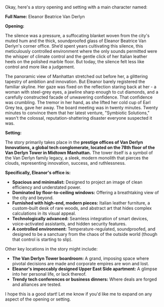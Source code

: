 Okay, here's a story opening and setting with a main character named:

**Full Name:**  Eleanor Beatrice Van Derlyn

**Opening:**

The silence was a pressure, a suffocating blanket woven from the city's muted hum and the thick, soundproofed glass of Eleanor Beatrice Van Derlyn's corner office.  She’d spent years cultivating this silence, this meticulously controlled environment where the only sounds permitted were the whisper of climate control and the gentle click of her Italian leather heels on the polished marble floor. But today, the silence felt less like control and more like a judgement.

The panoramic view of Manhattan stretched out before her, a glittering tapestry of ambition and innovation. But Eleanor barely registered the familiar skyline.  Her gaze was fixed on the reflection staring back at her - a woman with steel-grey eyes, a jawline sharp enough to cut diamonds, and a carefully constructed facade of unwavering confidence.  That confidence was crumbling.  The tremor in her hand, as she lifted her cold cup of Earl Grey tea, gave her away.  The board meeting was in twenty minutes. Twenty minutes to convince them that her latest venture, "Symbiotic Solutions," wasn't the colossal, reputation-shattering disaster everyone suspected it was.

**Setting:**

The story primarily takes place in the **prestige offices of Van Derlyn Innovations, a global tech conglomerate, located on the 78th floor of the Van Derlyn Tower in Midtown Manhattan.** The tower itself is a symbol of the Van Derlyn family legacy, a sleek, modern monolith that pierces the clouds, representing innovation, success, and ruthlessness.

**Specifically, Eleanor's office is:**

*   **Spacious and minimalist:** Designed to project an image of clean efficiency and understated power.
*   **Dominated by floor-to-ceiling windows:** Offering a breathtaking view of the city and beyond.
*   **Furnished with high-end, modern pieces:** Italian leather furniture, a custom-built desk of rare woods, and abstract art that hides complex calculations in its visual appeal.
*   **Technologically advanced:** Seamless integration of smart devices, voice-activated assistants, and hidden security features.
*   **A controlled environment:** Temperature-regulated, soundproofed, and designed to be a sanctuary from the chaos of the outside world (though that control is starting to slip).

Other key locations in the story might include:

*   **The Van Derlyn Tower boardroom:** A grand, imposing space where pivotal decisions are made and corporate empires are won and lost.
*   **Eleanor's impeccably designed Upper East Side apartment:** A glimpse into her personal life, or lack thereof.
*   **Trendy tech conferences or business dinners:** Where deals are forged and alliances are tested.

I hope this is a good start! Let me know if you'd like me to expand on any aspect of the opening or setting.
